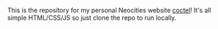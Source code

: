 This is the repository for my personal Neocities website [coctel](https://coctel.neocities.org/)! It's all simple HTML/CSS/JS so just clone the repo to run locally.
